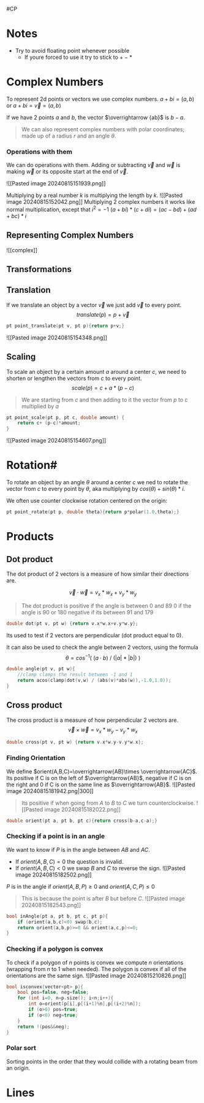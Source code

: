 #CP

# Notes

- Try to avoid floating point whenever possible
	- If youre forced to use it try to stick to $+\;-\;*$


# Complex Numbers
To represent 2d points or vectors we use complex numbers.
$a+bi=(a,b)$ or $a+bi=\overrightarrow v =(a,b)$

If we have 2 points $a$ and $b$, the vector $\overrightarrow {ab}$ is $b-a$.

>We can also represent complex numbers with polar coordinates; made up of a radius $r$ and an angle $\theta$.
### Operations with them
We can do operations with them.
Adding or subtracting $\overrightarrow v$ and $\overrightarrow w$ is making $\overrightarrow w$ or its opposite start at the end of $\overrightarrow v$.

![[Pasted image 20240815151939.png]]

Multiplying by a real number $k$ is multiplying the length by $k$.
![[Pasted image 20240815152042.png]]
Multiplying 2 complex numbers it works like normal multiplication, except that $i^2=-1$
$(a+bi)*(c+di)=(ac-bd)+(ad+bc)*i$

## Representing Complex Numbers
![[complex]]

## Transformations
## Translation
If we translate an object by a vector $\overrightarrow v$ we just add  $\overrightarrow v$  to every point.
$$translate(p)=p+ \overrightarrow v$$
```C++
pt point_translate(pt v, pt p){return p+v;}
```
![[Pasted image 20240815154348.png]]

## Scaling
To scale an object by a certain amount $a$ around a center $c$, we need to shorten or lengthen the vectors from $c$ to every point.
$$
scale(p)=c+a*(p-c)
$$
>We are starting from $c$ and then adding to it the vector from $p$ to $c$ multiplied by $a$
```C++
pt point_scale(pt p, pt c, double amount) {
	return c+ (p-c)*amount;
}
```
![[Pasted image 20240815154607.png]]
# Rotation#
To rotate an object by an angle $\theta$ around a center $c$ we ned to rotate the vector from $c$ to every point by $\theta$, aka multiplying by $cos(\theta)+sin(\theta)*i$.

We often use counter clockwise rotation centered on the origin:
```C++
pt point_rotate(pt p, double theta){return p*polar(1.0,theta);}
```

# Products
## Dot product
The dot product of 2 vectors is a measure of how similar their directions are.

$$
\overrightarrow v \cdot  \overrightarrow w =v_x*w_x+v_y*w_y
$$

>The dot product is positive if the angle is between $0$ and $89$
>$0$ if the angle is $90$ or $180$
>negative if its between $91$ and $179$

```C++
double dot(pt v, pt w) {return v.x*w.x+v.y*w.y};
```

Its used to test if 2 vectors are perpendicular (dot product equal to 0).

It can also be used to check the angle between 2 vectors, using the formula
$$
\theta =cos^{-1}(\:(a\cdot b)\:/\:(|a|*|b|)\:)$$
```C++
double angle(pt v, pt w){
	//clamp clamps the result between -1 and 1
	return acos(clamp(dot(v,w) / (abs(v)*abs(w)),-1.0,1.0));
}
```
## Cross product
The cross product is a measure of how perpendicular 2 vectors are.
$$
\overrightarrow v \times  \overrightarrow w =v_x*w_y-v_y*w_x
$$
```C++
double cross(pt v, pt w) {return v.x*w.y-v.y*w.x};
```

### Finding Orientation
We define $orient(A,B,C)=\overrightarrow{AB}\times \overrightarrow{AC}$.
Its positive if C is on the left of $\overrightarrow{AB}$, negative if C is on the right and 0 if C is on the same line as $\overrightarrow{AB}$.
![[Pasted image 20240815181942.png|300]]
>Its positive if when going from $A$ to $B$ to $C$ we turn counterclockwise.
![[Pasted image 20240815182022.png]]
```C++
double orient(pt a, pt b, pt c){return cross(b-a,c-a);}
```


### Checking if a point is in an angle
We want to know if $P$ is in the angle between $AB$ and $AC$.

- If $orient(A,B,C) =0$ the question is invalid.
- If $orient(A,B,C)<0$ we swap $B$ and $C$ to reverse the sign.
![[Pasted image 20240815182502.png]]

$P$ is in the angle if $orient(A,B,P)\ge 0$ and $orient(A,C,P) \le 0$
>This is because the point is after $B$ but before $C$.
![[Pasted image 20240815182543.png]]
```C++
bool inAngle(pt a, pt b, pt c, pt p){
	if (orient(a,b,c)<0) swap(b,c);
	return orient(a,b,p)>=0 && orient(a,c,p)<=0;
}
```

### Checking if a polygon is convex
To check if a polygon of $n$ points is convex we compute $n$ orientations (wrapping from $n$ to $1$ when needed). 
The polygon is convex if all of the orientations are the same sign.
![[Pasted image 20240815210826.png]]
```C++
bool isconvex(vector<pt> p){
	bool pos=false, neg=false;
	for (int i=0, n=p.size(); i<n;i++){
		int o=orient(p[i],p[(i+1)%n],p[(i+2)%n]);
		if (o>0) pos=true;
		if (o<0) neg=true;
	}
	return !(pos&&neg);
}
```

### Polar sort
Sorting points in the order that they would collide with a rotating beam from an origin.



# Lines
